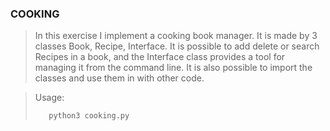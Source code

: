 ### COOKING

> In this exercise I implement a cooking book manager. It is made by 3 classes Book, Recipe, Interface. It is possible to add delete or search Recipes in a book, and the Interface class provides a tool for managing it from the command line. It is also possible to import the classes and use them in with other code.

> Usage:
>``` shell
>    python3 cooking.py
>```